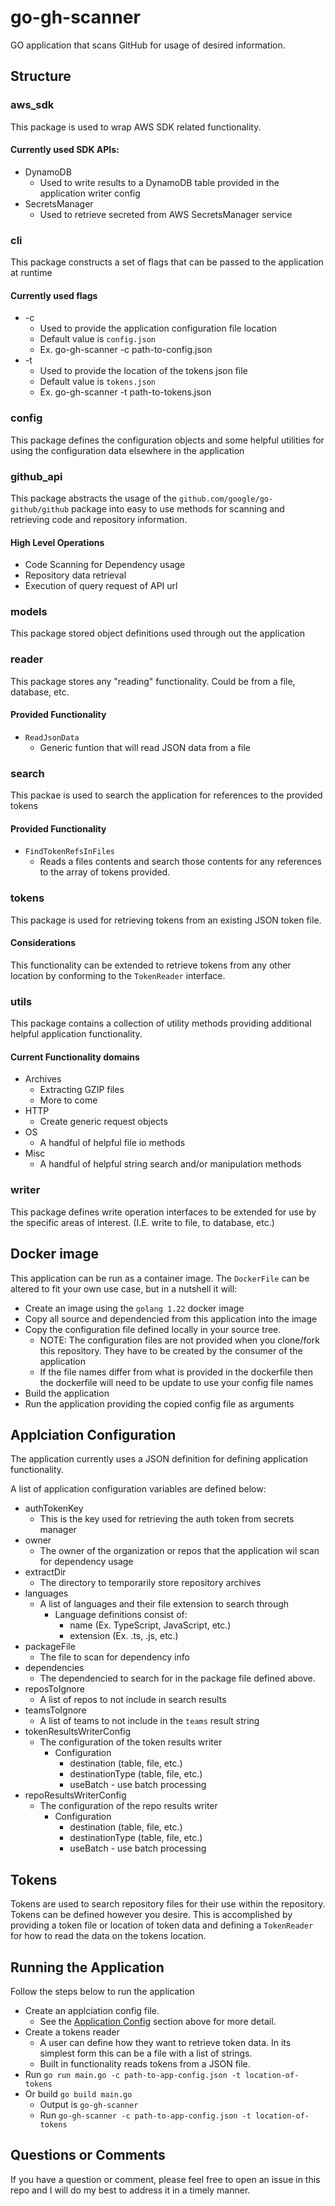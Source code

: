 # go-gh-scanner
GO application that scans GitHub for usage of desired information.

## Structure

### aws_sdk
This package is used to wrap AWS SDK related functionality.

#### Currently used SDK APIs:
- DynamoDB
  - Used to write results to a DynamoDB table provided in the application writer config
- SecretsManager
  - Used to retrieve secreted from AWS SecretsManager service

### cli
This package constructs a set of flags that can be passed to the application at runtime

#### Currently used flags
- -c
  - Used to provide the application configuration file location
  - Default value is `config.json`
  - Ex. go-gh-scanner -c path-to-config.json
- -t
  - Used to provide the location of the tokens json file
  - Default value is `tokens.json`
  - Ex. go-gh-scanner -t path-to-tokens.json

### config
This package defines the configuration objects and some helpful utilities for using the configuration
data elsewhere in the application

### github_api
This package abstracts the usage of the `github.com/google/go-github/github` package into easy to use methods
for scanning and retrieving code and repository information.

#### High Level Operations
- Code Scanning for Dependency usage
- Repository data retrieval
- Execution of query request of API url

### models
This package stored object definitions used through out the application

### reader
This package stores any "reading" functionality.  Could be from a file, database, etc.

#### Provided Functionality
- `ReadJsonData`
  - Generic funtion that will read JSON data from a file

### search
This packae is used to search the application for references to the provided tokens

#### Provided Functionality
- `FindTokenRefsInFiles`
  - Reads a files contents and search those contents for any references to the array of tokens provided.

### tokens
This package is used for retrieving tokens from an existing JSON token file.

#### Considerations
This functionality can be extended to retrieve tokens from any other location by conforming to the `TokenReader` interface.

### utils
This package contains a collection of utility methods providing additional helpful application functionality.

#### Current Functionality domains
- Archives
  - Extracting GZIP files
  - More to come
- HTTP
  - Create generic request objects
- OS
  - A handful of helpful file io methods
- Misc
  - A handful of helpful string search and/or manipulation methods

### writer
This package defines write operation interfaces to be extended for use by the specific areas of interest. (I.E. write to file, to database, etc.)


## Docker image
This application can be run as a container image.  The `DockerFile` can be altered to fit your own use case, but in a nutshell it will:
- Create an image using the `golang 1.22` docker image
- Copy all source and dependencied from this application into the image
- Copy the configuration file defined locally in your source tree.
  - NOTE: The configuration files are not provided when you clone/fork this repository.  They have to be created by the consumer of the application
  - If the file names differ from what is provided in the dockerfile then the dockerfile will need to be update to use your config file names
- Build the application
- Run the application providing the copied config file as arguments

## Applciation Configuration
The application currently uses a JSON definition for defining application functionality.

A list of application configuration variables are defined below:
- authTokenKey
  - This is the key used for retrieving the auth token from secrets manager
- owner
  - The owner of the organization or repos that the application wil scan for dependency usage
- extractDir
  - The directory to temporarily store repository archives
- languages
  - A list of languages and their file extension to search through
    - Language definitions consist of:
      - name (Ex. TypeScript, JavaScript, etc.)
      - extension (Ex. .ts, .js, etc.)
- packageFile
  - The file to scan for dependency info
- dependencies
  - The dependencied to search for in the package file defined above.
- reposToIgnore
  - A list of repos to not include in search results
- teamsToIgnore
  - A list of teams to not include in the `teams` result string
- tokenResultsWriterConfig
  - The configuration of the token results writer
    - Configuration
      - destination (table, file, etc.)
      - destinationType (table, file, etc.)
      - useBatch - use batch processing
- repoResultsWriterConfig
  - The configuration of the repo results writer
    - Configuration
      - destination (table, file, etc.)
      - destinationType (table, file, etc.)
      - useBatch - use batch processing

## Tokens
Tokens are used to search repository files for their use within the repository.  Tokens can be defined however you desire. This is accomplished by providing a token file or location of token data and defining a `TokenReader` for how to read the data on the tokens location.

## Running the Application
Follow the steps below to run the application
- Create an applciation config file.
  - See the [Application Config](#applciation-configuration) section above for more detail.
- Create a tokens reader
  - A user can define how they want to retrieve token data.  In its simplest form this can be a file with a list of strings.
  - Built in functionality reads tokens from a JSON file.
- Run `go run main.go -c path-to-app-config.json -t location-of-tokens`
- Or build `go build main.go`
  - Output is `go-gh-scanner`
  - Run `go-gh-scanner -c path-to-app-config.json -t location-of-tokens`

## Questions or Comments
If you have a question or comment, please feel free to open an issue in this repo and I will do my best to address it in a timely manner.